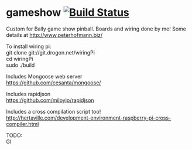 # gameshow [![Build Status](https://travis-ci.org/thepoho/gameshow.svg?branch=master)](https://travis-ci.org/thepoho/gameshow)

Custom for Bally game show pinball.  Boards and wiring done by me! Some details at http://www.peterhofmann.biz/


To install wiring pi:  
git clone git://git.drogon.net/wiringPi  
cd wiringPi  
sudo ./build  
  
Includes Mongoose web server  
https://github.com/cesanta/mongoose/  
  
Includes rapidjson  
https://github.com/miloyip/rapidjson  
  
Includes a cross compilation script too!   
 http://hertaville.com/development-environment-raspberry-pi-cross-compiler.html
  
TODO:  
GI
